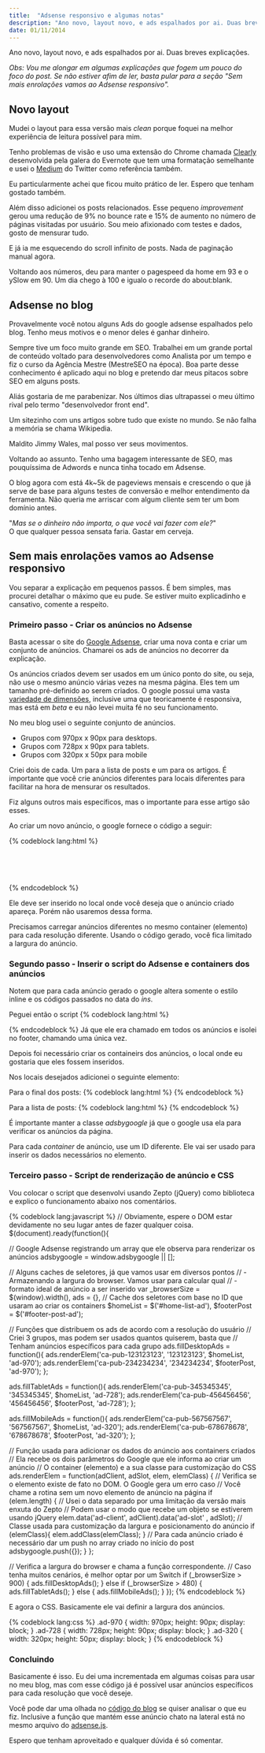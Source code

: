 ```yaml
---
title:  "Adsense responsivo e algumas notas"
description: "Ano novo, layout novo, e ads espalhados por ai. Duas breves explicações."
date: 01/11/2014
---
```


Ano novo, layout novo, e ads espalhados por ai. Duas breves explicações.

*Obs: Vou me alongar em algumas explicações que fogem um pouco do foco do post. Se não estiver afim de ler, basta pular para a seção "Sem mais enrolações vamos ao Adsense responsivo".*

## Novo layout

Mudei o layout para essa versão mais _clean_ porque foquei na melhor experiência de leitura possível para mim.

Tenho problemas de visão e uso uma extensão do Chrome chamada [Clearly](https://chrome.google.com/webstore/detail/clearly/iooicodkiihhpojmmeghjclgihfjdjhj?hl=en) desenvolvida pela galera do Evernote que tem uma formatação semelhante e usei o [Medium](https://medium.com) do Twitter como referência também.

Eu particularmente achei que ficou muito prático de ler. Espero que tenham gostado também.

Além disso adicionei os posts relacionados. Esse pequeno *improvement* gerou uma redução de 9% no bounce rate e 15% de aumento no número de páginas visitadas por usuário. Sou meio afixionado com testes e dados, gosto de mensurar tudo.

E já ia me esquecendo do scroll infinito de posts. Nada de paginação manual agora.

Voltando aos números, deu para manter o pagespeed da home em 93 e o ySlow em 90. Um dia chego à 100 e igualo o recorde do about:blank.

## Adsense no blog

Provavelmente você notou alguns Ads do google adsense espalhados pelo blog. Tenho meus motivos e o menor deles é ganhar dinheiro.

Sempre tive um foco muito grande em SEO. Trabalhei em um grande portal de conteúdo voltado para desenvolvedores como Analista por um tempo e fiz o curso da Agência Mestre (MestreSEO na época). Boa parte desse conhecimento é aplicado aqui no blog e pretendo dar meus pitacos sobre SEO em alguns posts.

<span class="not">Aliás gostaria de me parabenizar. Nos últimos dias ultrapassei o meu último rival pelo termo "desenvolvedor front end".</span>

<span class="not">Um sitezinho com uns artigos sobre tudo que existe no mundo. Se não falha a memória se chama Wikipedia.</span>  

Maldito Jimmy Wales, mal posso ver seus movimentos.

Voltando ao assunto. Tenho uma bagagem interessante de SEO, mas pouquíssima de Adwords e nunca tinha tocado em Adsense.

O blog agora com está 4k~5k de pageviews mensais e crescendo o que já serve de base para alguns testes de conversão e melhor entendimento da ferramenta. Não queria me arriscar com algum cliente sem ter um bom domínio antes.

"_Mas se o dinheiro não importa, o que você vai fazer com ele?_" <br />
O que qualquer pessoa sensata faria. Gastar em cerveja.

## Sem mais enrolações vamos ao Adsense responsivo

Vou separar a explicação em pequenos passos. É bem simples, mas procurei detalhar o máximo que eu pude. Se estiver muito explicadinho e cansativo, comente a respeito.

### Primeiro passo - Criar os anúncios no Adsense

Basta acessar o site do [Google Adsense](https://google.com/adsense), criar uma nova conta e criar um conjunto de anúncios. Chamarei os ads de anúncios no decorrer da explicação.

Os anúncios criados devem ser usados em um único ponto do site, ou seja, não use o mesmo anúncio várias vezes na mesma página. Eles tem um tamanho pré-definido ao serem criados. O google possui uma vasta [variedade de dimensões](https://support.google.com/adsense/answer/185665?utm_source=aso&utm_medium=link&utm_campaign=ww-ww-et-asfe_), inclusive uma que teoricamente é responsiva, mas está em *beta* e eu não levei muita fé no seu funcionamento.

No meu blog usei o seguinte conjunto de anúncios.

* Grupos com 970px x 90px para desktops.
* Grupos com 728px x 90px para tablets.
* Grupos com 320px x 50px para mobile

Criei dois de cada. Um para a lista de posts e um para os artigos. É importante que você crie anúncios diferentes para locais diferentes para facilitar na hora de mensurar os resultados.

Fiz alguns outros mais específicos, mas o importante para esse artigo são esses.

Ao criar um novo anúncio, o google fornece o código a seguir:

{% codeblock lang:html %}
<script async src="//pagead2.googlesyndication.com/pagead/js/adsbygoogle.js"></script>
<!-- Header - banner -->
<ins class="adsbygoogle"
     style="display:inline-block;width:320px;height:50px"
     data-ad-client="ca-pub-999999999999"
     data-ad-slot="99999999"></ins>
<script>
(adsbygoogle = window.adsbygoogle || []).push({});
</script>
{% endcodeblock %}

Ele deve ser inserido no local onde você deseja que o anúncio criado apareça. Porém não usaremos dessa forma.

Precisamos carregar anúncios diferentes no mesmo container (elemento) para cada resolução diferente. Usando o código gerado, você fica limitado a largura do anúncio.

### Segundo passo - Inserir o script do Adsense e containers dos anúncios

Notem que para cada anúncio gerado o google altera somente o estilo inline e os códigos passados no data do *ins*.

Peguei então o script
{% codeblock lang:html %}
<script async src="//pagead2.googlesyndication.com/pagead/js/adsbygoogle.js"></script>
{% endcodeblock %}
Já que ele era chamado em todos os anúncios e isolei no footer, chamando uma única vez.

Depois foi necessário criar os containeirs dos anúncios, o local onde eu gostaria que eles fossem inseridos.

Nos locais desejados adicionei o seguinte elemento:

Para o final dos posts:
{% codeblock lang:html %}
<ins class="adsbygoogle" id="footer-post-ad"></ins>
{% endcodeblock %}

Para a lista de posts:
{% codeblock lang:html %}
<ins class="adsbygoogle" id="home-list-ad"></ins>
{% endcodeblock %}

É importante manter a classe *adsbygoogle* já que o google usa ela para verificar os anúncios da página.

Para cada *container* de anúncio, use um ID diferente. Ele vai ser usado para inserir os dados necessários no elemento.

### Terceiro passo - Script de renderização de anúncio e CSS

Vou colocar o script que desenvolvi usando Zepto (jQuery) como biblioteca e explico o funcionamento abaixo nos comentários.

{% codeblock lang:javascript %}
// Obviamente, espere o DOM estar devidamente no seu lugar antes de fazer qualquer coisa.
$(document).ready(function(){

  // Google Adsense registrando um array que ele observa para renderizar os anúncios
  adsbygoogle = window.adsbygoogle || [];

  // Alguns caches de seletores, já que vamos usar em diversos pontos
  // - Armazenando a largura do browser. Vamos usar para calcular qual
  // - formato ideal de anúncio a ser inserido
  var _browserSize = $(window).width(),
      ads = {},
      // Cache dos seletores com base no ID que usaram ao criar os containers
      $homeList = $('#home-list-ad'),
      $footerPost = $('#footer-post-ad');

  // Funções que distribuem os ads de acordo com a resolução do usuário
  // Criei 3 grupos, mas podem ser usados quantos quiserem, basta que
  // Tenham anúncios específicos para cada grupo
  ads.fillDesktopAds = function(){
    ads.renderElem('ca-pub-123123123', '123123123', $homeList, 'ad-970');
    ads.renderElem('ca-pub-234234234', '234234234', $footerPost, 'ad-970');
  };

  ads.fillTabletAds = function(){
    ads.renderElem('ca-pub-345345345', '345345345', $homeList, 'ad-728');
    ads.renderElem('ca-pub-456456456', '456456456', $footerPost, 'ad-728');
  };

  ads.fillMobileAds = function(){
    ads.renderElem('ca-pub-567567567', '567567567', $homeList, 'ad-320');
    ads.renderElem('ca-pub-678678678', '678678678', $footerPost, 'ad-320');
  };

  // Função usada para adicionar os dados do anúncio aos containers criados
  // Ela recebe os dois parâmetros do Google que ele informa ao criar um anúncio
  // O container (elemento) e a sua classe para customização do CSS
  ads.renderElem = function(adClient, adSlot, elem, elemClass) {
    // Verifica se o elemento existe de fato no DOM. O Google gera um erro caso
    // Você chame a rotina sem um novo elemento de anúncio na página
    if (elem.length) {
      // Usei o data separado por uma limitação da versão mais enxuta do Zepto
      // Podem usar o modo que recebe um objeto se estiverem usando jQuery
      elem.data('ad-client', adClient).data('ad-slot' , adSlot);
      // Classe usada para customização da largura e posicionamento do anúncio
      if (elemClass){
        elem.addClass(elemClass);
      }
      // Para cada anúncio criado é necessário  dar um push no array criado no início do post
      adsbygoogle.push({});
    }
  };

  // Verifica a largura do browser e chama a função correspondente.
  // Caso tenha muitos cenários, é melhor optar por um Switch
  if (_browserSize > 900) {
    ads.fillDesktopAds();
  } else if (_browserSize > 480) {
    ads.fillTabletAds();
  } else {
    ads.fillMobileAds();
  }
});
{% endcodeblock %}

E agora o CSS. Basicamente ele vai definir a largura dos anúncios.

{% codeblock lang:css %}
.ad-970 {
  width: 970px;
  height: 90px;
  display: block;
}
.ad-728 {
  width: 728px;
  height: 90px;
  display: block;
}
.ad-320 {
  width: 320px;
  height: 50px;
  display: block;
}
{% endcodeblock %}

### Concluindo

Basicamente é isso. Eu dei uma incrementada em algumas coisas para usar no meu blog, mas com esse código já é possível usar anúncios específicos para cada resolução que você deseje.

Você pode dar uma olhada no [código do blog](https://github.com/leandrooriente/leandrooriente) se quiser analisar o que eu fiz. Inclusive a função que mantém esse anúncio chato na lateral está no mesmo arquivo do [adsense.js](https://github.com/leandrooriente/leandrooriente/blob/master/src/static/scripts/adsense.js).

Espero que tenham aproveitado e qualquer dúvida é só comentar.
